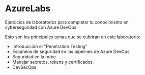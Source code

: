 # AzureLabs
Ejercicios de laboratorios para completar tu conocimiento en cyberseguridad con Azure DevOps

Esto son los principales temas que se cubrirán en este laboratorio:
- Introducción el "Penetration Testing"
- Escaneos de seguridad en las pipelines de Azure DevOps
- Seguridad en la nube
- Manejar secretos, tokens y certificados.
- DevSecOps